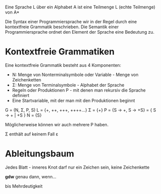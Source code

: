 Eine Sprache L über ein Alphabet A ist eine Teilmenge L (echte Teilmenge) von A*

Die Syntax einer Programmiersprache wir in der Regel durch eine kontextfreie Grammatik beschrieben.
Die Semantik einer Programmiersprache ordnet den Element der Sprache eine Bedeutung zu.

# Kontextfreie Grammatiken

Eine kontextfreie Grammatik besteht aus 4 Komponenten:
- N: Menge von Nonterminalsymbole oder Variable - Menge von Zeichenketten
- Σ: Menge von Terminalsymbole - Alphabet der Sprache
- Regeln oder Produktionen P - mit denen man rekursiv die Sprache definiert
- Eine Startvariable, mit der man mit den Produktionen beginnt

G = (N, Σ, P, S)
L = {+, ++, +++, ++++...}
Σ = {+}
P = {S -> +, S -> +S} = { S -> + | +S }
N = {S}

Möglicherweise können wir auch mehrere P haben.

Σ enthält auf keinem Fall ε

# Ableitungsbaum

Jedes Blatt - inneres Knot darf nur ein Zeichen sein, keine Zeichenkette

**gdw** genau dann, wenn...

bis Mehrdeutigkeit